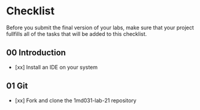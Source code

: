 # Checklist

Before you submit the final version of your labs, make sure that your project fullfills all of the tasks that will be added to this checklist.

## 00 Introduction

- [xx] Install an IDE on your system

## 01 Git

- [xx] Fork and clone the 1md031-lab-21 repository
